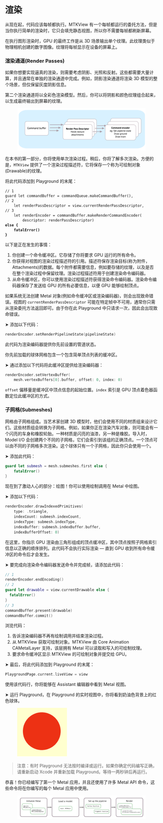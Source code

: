 # 渲染

从现在起，代码应该每帧都执行。MTKView 有一个每帧都运行的委托方法，但是当你执行简单的渲染时，它只会填充静态视图，所以你不需要每帧都刷新屏幕。

在执行图形渲染时，GPU 的最终工作是从 3D 场景输出单个纹理。此纹理类似于物理相机创建的数字图像。纹理将每帧显示在设备的屏幕上。

### 渲染通道(Render Passes)

如果你想要实现逼真的渲染，则需要考虑阴影、光照和反射。这些都需要大量计算，并且通常在单独的渲染通道中完成。例如，阴影渲染通道将渲染 3D 模型的整个场景，但仅保留灰度阴影信息。

第二个渲染通道将以全彩色渲染模型。然后，你可以将阴影和颜色纹理组合起来，以生成最终输出到屏幕的纹理。

<figure><img src="../../../.gitbook/assets/image (4) (1).png" alt=""><figcaption></figcaption></figure>

在本书的第一部分，你将使用单次渲染过程。稍后，你将了解多次渲染。方便的是，`MTKView` 提供了一个渲染过程描述符，它将保存一个称为可绘制对象(Drawable)的纹理。

将此代码添加到 Playground 的末尾：

<pre class="language-swift"><code class="lang-swift">// 1
guard let commandBuffer = commandQueue.makeCommandBuffer(),
// 2
    let renderPassDescriptor = view.currentRenderPassDescriptor,
// 3
    let renderEncoder = commandBuffer.makeRenderCommandEncoder(
        descriptor: renderPassDescriptor)  
<strong>else { 
</strong><strong>    fatalError() 
</strong><strong>}
</strong></code></pre>

以下是正在发生的事情：

1. 你创建一个命令缓冲区。它存储了你将要求 GPU 运行的所有命令。
2. 你获得对视图的渲染过程描述符的引用。描述符保存渲染目标(称为附件，Attachments)的数据。每个附件都需要信息，例如要存储的纹理，以及是否在整个渲染过程中保留纹理。渲染过程描述符用于创建渲染命令编码器。
3. 从命令缓冲区，你可以使用渲染过程描述符获得渲染命令编码器。渲染命令编码器保存了发送给 GPU 的所有必要信息，以便 GPU 能够绘制顶点。

如果系统无法创建 Metal 对象(例如命令缓冲区或渲染编码器)，则会出现致命错误。视图的 `currentRenderPassDescriptor` 可能在特定帧中不可用，通常你只需从渲染委托方法返回即可。由于你在此 Playground 中只请求一次，因此会出现致命错误。

➤ 添加以下代码：

```swift
renderEncoder.setRenderPipelineState(pipelineState)
```

此代码为渲染编码器提供你先前设置的管道状态。

你先前加载的球体网格包含一个包含简单顶点列表的缓冲区。

➤ 通过添加以下代码将此缓冲区提供给渲染编码器：

```swift
renderEncoder.setVertexBuffer(
    mesh.vertexBuffers[0].buffer, offset: 0, index: 0)
```

`offset` 偏移量是缓冲区中顶点信息的起始位置。`index` 索引是 GPU 顶点着色器函数定位此缓冲区的方式。

### 子网格(Submeshes)

网格由子网格组成。当艺术家创建 3D 模型时，他们会使用不同的材质组来设计它们。这些材质组会转换为子网格。例如，如果你正在渲染汽车对象，则可能会有一个闪亮的车身和橡胶轮胎。一种材质是闪亮的油漆，另一种是橡胶。导入时，Model I/O 会创建两个不同的子网格，它们会索引到该组的正确顶点。一个顶点可以由不同的子网格多次渲染。这个球体只有一个子网格，因此你只会使用一个。

➤ 添加此代码：

```swift
guard let submesh = mesh.submeshes.first else {
    fatalError()
}
```

现在到了激动人心的部分：绘图！你可以使用绘制调用在 Metal 中绘图。

➤ 添加以下代码：

```swift
renderEncoder.drawIndexedPrimitives(
    type: .triangle,
    indexCount: submesh.indexCount,
    indexType: submesh.indexType,
    indexBuffer: submesh.indexBuffer.buffer,
    indexBufferOffset: 0)
```

在这里，你指示 GPU 渲染由三角形组成的顶点缓冲区，其中顶点按照子网格索引信息以正确的顺序排列。此代码不会执行实际渲染 — 直到 GPU 收到所有命令缓冲区的命令后才会发生。

➤ 要完成向渲染命令编码器发送命令并完成帧，请添加此代码：

```swift
// 1
renderEncoder.endEncoding()
// 2
guard let drawable = view.currentDrawable else {
  fatalError()
}
// 3
commandBuffer.present(drawable)
commandBuffer.commit()
```

浏览代码：

1. 告诉渲染编码器不再有绘制调用并结束渲染过程。
2. 从 MTKView 获取可绘制对象。MTKView 由 Core Animation CAMetalLayer 支持，该层拥有 Metal 可以读取和写入的可绘制纹理。
3. 要求命令缓冲区显示 MTKView 的可绘制对象并提交给 GPU。

➤ 最后，将此代码添加到 Playground 的末尾：&#x20;

```swift
PlaygroundPage.current.liveView = view
```

使用该代码行，你将能够在 Assistant 编辑器中看到 Metal 视图。

➤ 运行 Playground，在 Playground 的实时视图中，你将看到奶油色背景上的红色球体。

<figure><img src="../../../.gitbook/assets/image (22).png" alt=""><figcaption></figcaption></figure>

> 注意：有时 Playground 无法按时编译或运行。如果你确定代码编写正确，请重新启动 Xcode 并重新加载 Playground。等待一两秒钟后再运行。

恭喜！你已经编写了第一个 Metal 应用，并且还使用了许多 Metal API 命令，这些命令将在你编写的每个 Metal 应用中使用。

<figure><img src="../../../.gitbook/assets/image (2) (1).png" alt=""><figcaption></figcaption></figure>

